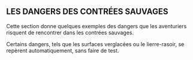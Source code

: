 ## LES DANGERS DES CONTRÉES SAUVAGES


Cette section donne quelques exemples des dangers que les
aventuriers risquent de rencontrer dans les contrées sauvages.

Certains dangers, tels que les surfaces verglacées ou le
lierre-rasoir, se repèrent automatiquement, sans faire de test.